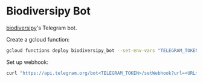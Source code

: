 # Biodiversipy Bot

[biodiversipy](https://github.com/TmtStss/biodiversipy)'s Telegram bot.

Create a gcloud function:

```sh
gcloud functions deploy biodiversipy_bot --set-env-vars "TELEGRAM_TOKEN=<TELEGRAM_TOKEN>" --runtime python38 --trigger-http --project=le-wagon-bootcamp-346910 --region=<region>
```

Set up webhook:

```sh
curl "https://api.telegram.org/bot<TELEGRAM_TOKEN>/setWebhook?url=<URL>"
```
